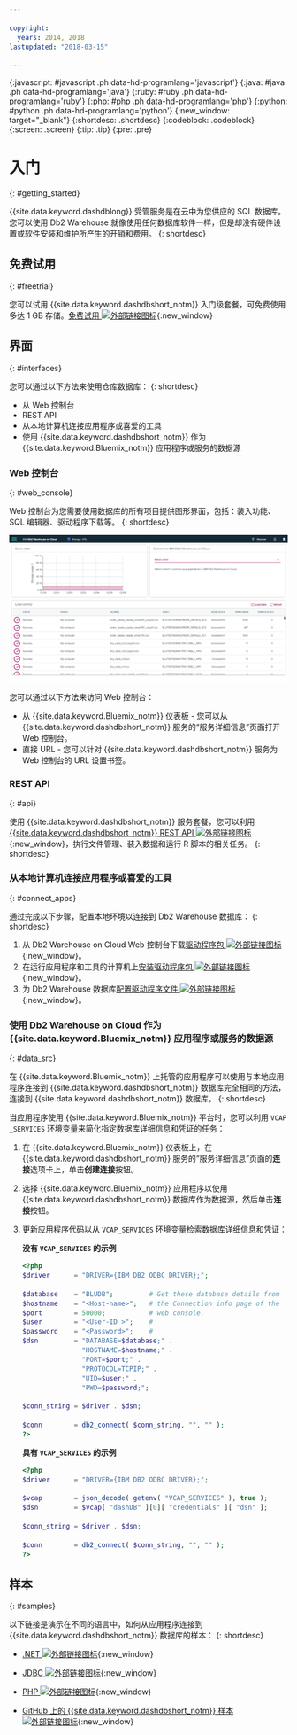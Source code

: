 ```yaml
---

copyright:
  years: 2014, 2018
lastupdated: "2018-03-15"

---
```


<!-- Attribute definitions --> 
{:javascript: #javascript .ph data-hd-programlang='javascript'}
{:java: #java .ph data-hd-programlang='java'}
{:ruby: #ruby .ph data-hd-programlang='ruby'}
{:php: #php .ph data-hd-programlang='php'}
{:python: #python .ph data-hd-programlang='python'}
{:new_window: target="_blank"}
{:shortdesc: .shortdesc}
{:codeblock: .codeblock}
{:screen: .screen}
{:tip: .tip}
{:pre: .pre}

# 入门
{: #getting_started}

{{site.data.keyword.dashdblong}} 受管服务是在云中为您供应的 SQL 数据库。您可以使用 Db2 Warehouse 就像使用任何数据库软件一样，但是却没有硬件设置或软件安装和维护所产生的开销和费用。
{: shortdesc}

## 免费试用
{: #freetrial}

您可以试用 {{site.data.keyword.dashdbshort_notm}} 入门级套餐，可免费使用多达 1 GB 存储。[免费试用 ![外部链接图标](../../icons/launch-glyph.svg "外部链接图标")](https://console.bluemix.net/catalog/services/dashdb){:new_window}

## 界面
{: #interfaces}

您可以通过以下方法来使用仓库数据库：
{: shortdesc}

   * 从 Web 控制台
   * REST API
   * 从本地计算机连接应用程序或喜爱的工具
   * 使用 {{site.data.keyword.dashdbshort_notm}} 作为 {{site.data.keyword.Bluemix_notm}} 应用程序或服务的数据源

### Web 控制台
{: #web_console}

Web 控制台为您需要使用数据库的所有项目提供图形界面，包括：装入功能、SQL 编辑器、驱动程序下载等。
{: shortdesc}

![Web 控制台仪表板页面的视图](images/console_v3.png)

<!-- Click the link to take a tour of the {{site.data.keyword.dashdbshort_notm}} for Analytics web console: [General tour ![External link icon](../../icons/launch-glyph.svg "External link icon")](http://ibm.biz/dashdb-general-quick-tour){:new_window}. -->

您可以通过以下方法来访问 Web 控制台：
   * 从 {{site.data.keyword.Bluemix_notm}} 仪表板 - 您可以从 {{site.data.keyword.dashdbshort_notm}} 服务的“服务详细信息”页面打开 Web 控制台。
   * 直接 URL - 您可以针对 {{site.data.keyword.dashdbshort_notm}} 服务为 Web 控制台的 URL 设置书签。

### REST API
{: #api}

使用 {{site.data.keyword.dashdbshort_notm}} 服务套餐，您可以利用 [{{site.data.keyword.dashdbshort_notm}} REST API ![外部链接图标](../../icons/launch-glyph.svg "外部链接图标")](http://ibm.biz/db2whc_api){:new_window}，执行文件管理、装入数据和运行 R 脚本的相关任务。
{: shortdesc}

### 从本地计算机连接应用程序或喜爱的工具
{: #connect_apps}

通过完成以下步骤，配置本地环境以连接到 Db2 Warehouse 数据库：
{: shortdesc}

1. 从 Db2 Warehouse on Cloud Web 控制台下载[驱动程序包 ![外部链接图标](../../icons/launch-glyph.svg "外部链接图标")](https://www.ibm.com/support/knowledgecenter/SS6NHC/com.ibm.swg.im.dashdb.doc/connecting/connect_driver_package.html){:new_window}。
2. 在运行应用程序和工具的计算机上[安装驱动程序包 ![外部链接图标](../../icons/launch-glyph.svg "外部链接图标")](https://www.ibm.com/support/knowledgecenter/SS6NHC/com.ibm.swg.im.dashdb.doc/connecting/connect_driver_package_install.html){:new_window}。
3. 为 Db2 Warehouse 数据库[配置驱动程序文件 ![外部链接图标](../../icons/launch-glyph.svg "外部链接图标")](https://www.ibm.com/support/knowledgecenter/en/SS6NHC/com.ibm.swg.im.dashdb.doc/connecting/connect_driver_package_config.html){:new_window}。

### 使用 Db2 Warehouse on Cloud 作为 {{site.data.keyword.Bluemix_notm}} 应用程序或服务的数据源
{: #data_src}

在 {{site.data.keyword.Bluemix_notm}} 上托管的应用程序可以使用与本地应用程序连接到 {{site.data.keyword.dashdbshort_notm}} 数据库完全相同的方法，连接到 {{site.data.keyword.dashdbshort_notm}} 数据库。
{: shortdesc}

当应用程序使用 {{site.data.keyword.Bluemix_notm}} 平台时，您可以利用 `VCAP _SERVICES` 环境变量来简化指定数据库详细信息和凭证的任务：
1. 在 {{site.data.keyword.Bluemix_notm}} 仪表板上，在 {{site.data.keyword.dashdbshort_notm}} 服务的“服务详细信息”页面的**连接**选项卡上，单击**创建连接**按钮。
2. 选择 {{site.data.keyword.Bluemix_notm}} 应用程序以使用 {{site.data.keyword.dashdbshort_notm}} 数据库作为数据源，然后单击**连接**按钮。
3. 更新应用程序代码以从 `VCAP_SERVICES` 环境变量检索数据库详细信息和凭证：

    **没有 `VCAP_SERVICES` 的示例**

    ```php
    <?php
    $driver      = "DRIVER={IBM DB2 ODBC DRIVER};";

    $database    = "BLUDB";         # Get these database details from
    $hostname    = "<Host-name>";   # the Connection info page of the
    $port        = 50000;           # web console.
    $user        = "<User-ID >";    #
    $password    = "<Password>";    #
    $dsn         = "DATABASE=$database;" .
                   "HOSTNAME=$hostname;" .
                   "PORT=$port;" .
                   "PROTOCOL=TCPIP;" .
                   "UID=$user;" .
                   "PWD=$password;";

    $conn_string = $driver . $dsn;
                                   
    $conn        = db2_connect( $conn_string, "", "" );
    ?>
    ```

    **具有 `VCAP_SERVICES` 的示例**

    ```php
    <?php
    $driver      = "DRIVER={IBM DB2 ODBC DRIVER};";

    $vcap        = json_decode( getenv( "VCAP_SERVICES" ), true );
    $dsn         = $vcap[ "dashDB" ][0][ "credentials" ][ "dsn" ];

    $conn_string = $driver . $dsn;
                                   
    $conn        = db2_connect( $conn_string, "", "" );
    ?>
    ```

## 样本
{: #samples}

以下链接是演示在不同的语言中，如何从应用程序连接到 {{site.data.keyword.dashdbshort_notm}} 数据库的样本：
{: shortdesc}

   * [.NET ![外部链接图标](../../icons/launch-glyph.svg "外部链接图标")](https://www.ibm.com/support/knowledgecenter/SS6NHC/com.ibm.swg.im.dashdb.doc/connecting/connect_connecting__net_applications.html){:new_window}
<!-- * [JAVA ![External link icon](../../icons/launch-glyph.svg "External link icon")](https://www.ibm.com/support/knowledgecenter/SS6NHC/com.ibm.swg.im.dashdb.doc/connecting/connect_connecting_java.html){:new_window} -->
   * [JDBC ![外部链接图标](../../icons/launch-glyph.svg "外部链接图标")](https://www.ibm.com/support/knowledgecenter/SS6NHC/com.ibm.swg.im.dashdb.doc/connecting/connect_connecting_jdbc_applications.html){:new_window}
<!-- * [Node.js ![External link icon](../../icons/launch-glyph.svg "External link icon")](https://www.ibm.com/support/knowledgecenter/SS6NHC/com.ibm.swg.im.dashdb.doc/connecting/connect_connecting_nodejs.html){:new_window} -->
   * [PHP ![外部链接图标](../../icons/launch-glyph.svg "外部链接图标")](https://www.ibm.com/support/knowledgecenter/SS6NHC/com.ibm.swg.im.dashdb.doc/connecting/connect_connecting_php.html){:new_window}
<!-- * [Python ![External link icon](../../icons/launch-glyph.svg "External link icon")](https://www.ibm.com/support/knowledgecenter/SS6NHC/com.ibm.swg.im.dashdb.doc/connecting/connect_connecting_python.html){:new_window} -->
   * [GitHub 上的 {{site.data.keyword.dashdbshort_notm}} 样本 ![外部链接图标](../../icons/launch-glyph.svg "外部链接图标")](https://github.com/IBM-Bluemix/dashdb-nodejs-helloworld){:new_window}


